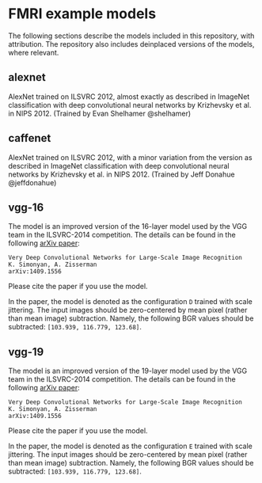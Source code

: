 # FMRI example models

The following sections describe the models included in this repository,
with attribution. The repository also includes deinplaced versions of
the models, where relevant.

## alexnet

AlexNet trained on ILSVRC 2012, almost exactly as described in ImageNet
classification with deep convolutional neural networks by Krizhevsky et
al. in NIPS 2012. (Trained by Evan Shelhamer @shelhamer)

## caffenet

AlexNet trained on ILSVRC 2012, with a minor variation from the version
as described in ImageNet classification with deep convolutional neural
networks by Krizhevsky et al. in NIPS 2012. (Trained by Jeff Donahue
@jeffdonahue)

## vgg-16

The model is an improved version of the 16-layer model used by the VGG
team in the ILSVRC-2014 competition. The details can be found in the
following [arXiv paper](http://arxiv.org/pdf/1409.1556):

    Very Deep Convolutional Networks for Large-Scale Image Recognition
    K. Simonyan, A. Zisserman
    arXiv:1409.1556

Please cite the paper if you use the model.

In the paper, the model is denoted as the configuration `D` trained with
scale jittering. The input images should be zero-centered by mean pixel
(rather than mean image) subtraction. Namely, the following BGR values
should be subtracted: `[103.939, 116.779, 123.68]`.


## vgg-19

The model is an improved version of the 19-layer model used by the VGG
team in the ILSVRC-2014 competition. The details can be found in the
following [arXiv paper](http://arxiv.org/pdf/1409.1556):

    Very Deep Convolutional Networks for Large-Scale Image Recognition
    K. Simonyan, A. Zisserman
    arXiv:1409.1556

Please cite the paper if you use the model.

In the paper, the model is denoted as the configuration `E` trained with
scale jittering. The input images should be zero-centered by mean pixel
(rather than mean image) subtraction. Namely, the following BGR values
should be subtracted: `[103.939, 116.779, 123.68]`.
